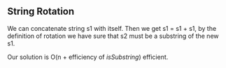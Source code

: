 ## String Rotation

We can concatenate string s1 with itself. Then we get s1 = s1 + s1, by the definition
of rotation we have sure that s2 must be a substring of the new s1.

Our solution is O(n + efficiency of *isSubstring*) efficient.
